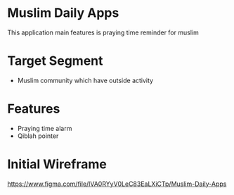 # Muslim Daily Apps

This application main features is praying time reminder for muslim

# Target Segment

-  Muslim community which have outside activity

# Features

- Praying time alarm
- Qiblah pointer

# Initial Wireframe

https://www.figma.com/file/lVA0RYyV0LeC83EaLXiCTp/Muslim-Daily-Apps
